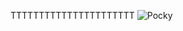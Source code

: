 TTTTTTTTTTTTTTTTTTTTTT
![Pocky](https://github-readme-stats.vercel.app/api?username=Pocky-Pancake&show_icons=true&theme=transparent&hide_border=true&text_color=ffffff&icon_color=ffffff)

